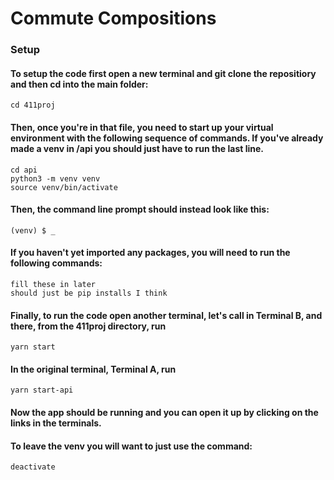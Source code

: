 # Commute Compositions #
### Setup ###
#### To setup the code first open a new terminal and git clone the repositiory and then cd into the main folder:
``` 
cd 411proj
```
#### Then, once you're in that file, you need to start up your virtual environment with the following sequence of commands. If you've already made a venv in /api you should just have to run the last line.
```
cd api
python3 -m venv venv
source venv/bin/activate
```
#### Then, the command line prompt should instead look like this:
```
(venv) $ _
```
#### If you haven't yet imported any packages, you will need to run the following commands:
```
fill these in later
should just be pip installs I think
```
#### Finally, to run the code open another terminal, let's call in Terminal B, and there, from the 411proj directory, run
```
yarn start
```
#### In the original terminal, Terminal A, run 
```
yarn start-api
```
#### Now the app should be running and you can open it up by clicking on the links in the terminals.
#### To leave the venv you will want to just use the command:
```
deactivate
```
